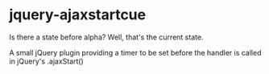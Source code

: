jquery-ajaxstartcue
=================

Is there a state before alpha? Well, that's the current state.

A small jQuery plugin providing a timer to be set before the handler is called in jQuery's .ajaxStart()

